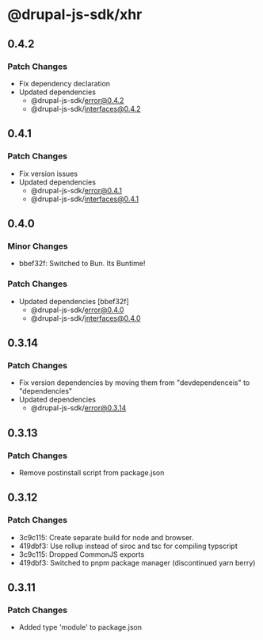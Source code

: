 # @drupal-js-sdk/xhr

## 0.4.2

### Patch Changes

- Fix dependency declaration
- Updated dependencies
  - @drupal-js-sdk/error@0.4.2
  - @drupal-js-sdk/interfaces@0.4.2

## 0.4.1

### Patch Changes

- Fix version issues
- Updated dependencies
  - @drupal-js-sdk/error@0.4.1
  - @drupal-js-sdk/interfaces@0.4.1

## 0.4.0

### Minor Changes

- bbef32f: Switched to Bun. Its Buntime!

### Patch Changes

- Updated dependencies [bbef32f]
  - @drupal-js-sdk/error@0.4.0
  - @drupal-js-sdk/interfaces@0.4.0

## 0.3.14

### Patch Changes

- Fix version dependencies by moving them from "devdependenceis" to "dependencies"
- Updated dependencies
  - @drupal-js-sdk/error@0.3.14

## 0.3.13

### Patch Changes

- Remove postinstall script from package.json

## 0.3.12

### Patch Changes

- 3c9c115: Create separate build for node and browser.
- 419dbf3: Use rollup instead of siroc and tsc for compiling typscript
- 3c9c115: Dropped CommonJS exports
- 419dbf3: Switched to pnpm package manager (discontinued yarn berry)

## 0.3.11

### Patch Changes

- Added type 'module' to package.json
